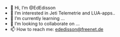 - 👋 Hi, I’m @EdEdisson
- 👀 I’m interested in Jeti Telemetrie and LUA-apps..
- 🌱 I’m currently learning ...
- 💞️ I’m looking to collaborate on ...
- 📫 How to reach me: ededisson@freenet.de

<!---
EdEdisson/EdEdisson is a ✨ special ✨ repository because its `README.md` (this file) appears on your GitHub profile.
You can click the Preview link to take a look at your changes.
--->
